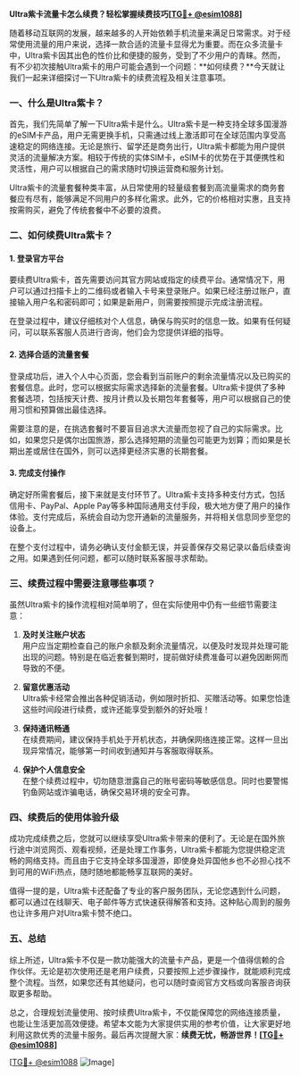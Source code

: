 **Ultra紫卡流量卡怎么续费？轻松掌握续费技巧[[TG💪+ @esim1088](https://t.me/s/esim1088)]**

随着移动互联网的发展，越来越多的人开始依赖手机流量来满足日常需求。对于经常使用流量的用户来说，选择一款合适的流量卡显得尤为重要。而在众多流量卡中，Ultra紫卡因其出色的性价比和便捷的服务，受到了不少用户的青睐。然而，有不少初次接触Ultra紫卡的用户可能会遇到一个问题：**如何续费？**今天就让我们一起来详细探讨一下Ultra紫卡的续费流程及相关注意事项。

### 一、什么是Ultra紫卡？

首先，我们先简单了解一下Ultra紫卡是什么。Ultra紫卡是一种支持全球多国漫游的eSIM卡产品，用户无需更换手机，只需通过线上激活即可在全球范围内享受高速稳定的网络连接。无论是旅行、留学还是商务出行，Ultra紫卡都能为用户提供灵活的流量解决方案。相较于传统的实体SIM卡，eSIM卡的优势在于其便携性和灵活性，用户可以根据自己的需求随时切换运营商和服务计划。

Ultra紫卡的流量套餐种类丰富，从日常使用的轻量级套餐到高流量需求的商务套餐应有尽有，能够满足不同用户的多样化需求。此外，它的价格相对实惠，且支持按需购买，避免了传统套餐中不必要的浪费。

### 二、如何续费Ultra紫卡？

#### 1. 登录官方平台

要续费Ultra紫卡，首先需要访问其官方网站或指定的续费平台。通常情况下，用户可以通过扫描卡上的二维码或者输入卡号来登录账户。如果已经注册过账户，直接输入用户名和密码即可；如果是新用户，则需要按照提示完成注册流程。

在登录过程中，建议仔细核对个人信息，确保与购买时的信息一致。如果有任何疑问，可以联系客服人员进行咨询，他们会为您提供详细的指导。

#### 2. 选择合适的流量套餐

登录成功后，进入个人中心页面，您会看到当前账户的剩余流量情况以及已购买的套餐信息。此时，您可以根据实际需求选择新的流量套餐。Ultra紫卡提供了多种套餐选项，包括按天计费、按月计费以及长期包年套餐等，用户可以根据自己的使用习惯和预算做出最佳选择。

需要注意的是，在挑选套餐时不要盲目追求大流量而忽视了自己的实际需求。比如，如果您只是偶尔出国旅游，那么选择短期的流量包可能更为划算；而如果是长期出差或居住在国外，则可以选择更经济实惠的长期套餐。

#### 3. 完成支付操作

确定好所需套餐后，接下来就是支付环节了。Ultra紫卡支持多种支付方式，包括信用卡、PayPal、Apple Pay等多种国际通用支付手段，极大地方便了用户的操作体验。支付完成后，系统会自动为您开通新的流量服务，并将相关信息同步至您的设备上。

在整个支付过程中，请务必确认支付金额无误，并妥善保存交易记录以备后续查询之用。如果遇到任何问题，都可以随时联系客服寻求帮助。

### 三、续费过程中需要注意哪些事项？

虽然Ultra紫卡的操作流程相对简单明了，但在实际使用中仍有一些细节需要注意：

1. **及时关注账户状态**  
   用户应当定期检查自己的账户余额及剩余流量情况，以便及时发现并处理可能出现的问题。特别是在临近套餐到期时，提前做好续费准备可以避免因断网而导致的不便。

2. **留意优惠活动**  
   Ultra紫卡经常会推出各种促销活动，例如限时折扣、买赠活动等。如果您恰逢这些时间段进行续费，或许还能享受到额外的好处哦！

3. **保持通讯畅通**  
   在续费期间，建议保持手机处于开机状态，并确保网络连接正常。这样一旦出现异常情况，能够第一时间收到通知并与客服取得联系。

4. **保护个人信息安全**  
   在整个续费过程中，切勿随意泄露自己的账号密码等敏感信息。同时也要警惕钓鱼网站或诈骗电话，确保交易环境的安全可靠。

### 四、续费后的使用体验升级

成功完成续费之后，您就可以继续享受Ultra紫卡带来的便利了。无论是在国外旅行途中浏览网页、观看视频，还是处理工作事务，Ultra紫卡都能为您提供稳定流畅的网络支持。而且由于它支持全球多国漫游，即使身处异国他乡也不必担心找不到可用的WiFi热点，随时随地都能畅享互联网的美好。

值得一提的是，Ultra紫卡还配备了专业的客户服务团队，无论您遇到什么问题，都可以通过在线聊天、电子邮件等方式快速获得解答和支持。这种贴心周到的服务也让许多用户对Ultra紫卡赞不绝口。

### 五、总结

综上所述，Ultra紫卡不仅是一款功能强大的流量卡产品，更是一个值得信赖的合作伙伴。无论是初次使用还是老用户续费，只要按照上述步骤操作，就能顺利完成整个流程。当然，如果您还有其他疑问，也可以随时查阅官方文档或向客服咨询获取更多帮助。

总之，合理规划流量使用、按时续费Ultra紫卡，不仅能保障您的网络连接质量，也能让生活更加高效便捷。希望本文能为大家提供实用的参考价值，让大家更好地利用这款优秀的流量卡服务。最后再次提醒大家：**续费无忧，畅游世界！[[TG💪+ @esim1088](https://t.me/s/esim1088)]**

[[TG💪+ @esim1088](https://t.me/s/esim1088) ![Image](https://i.postimg.cc/4NQfJmqS/Snipaste-2025-05-13-00-14-12.png)]